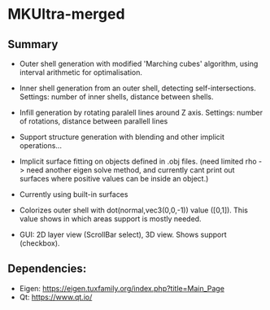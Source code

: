 # MKUltra-merged


## Summary

- Outer shell generation with modified 'Marching cubes' algorithm, using interval arithmetic for optimalisation.

- Inner shell generation from an outer shell, detecting self-intersections. Settings: number of inner shells, distance between shells.

- Infill generation by rotating paralell lines around Z axis. Settings: number of rotations, distance between parallell lines

- Support structure generation with blending and other implicit operations...


- Implicit surface fitting on objects defined in .obj files. (need limited rho -> need another eigen solve method, and currently cant print out surfaces where positive values can be inside an object.)

- Currently using built-in surfaces

- Colorizes outer shell with dot(normal,vec3(0,0,-1)) value ([0,1]). This value shows in which areas support is mostly needed.

- GUI: 2D layer view (ScrollBar select), 3D view. Shows support (checkbox).

## Dependencies:

- Eigen: https://eigen.tuxfamily.org/index.php?title=Main_Page
- Qt: https://www.qt.io/
